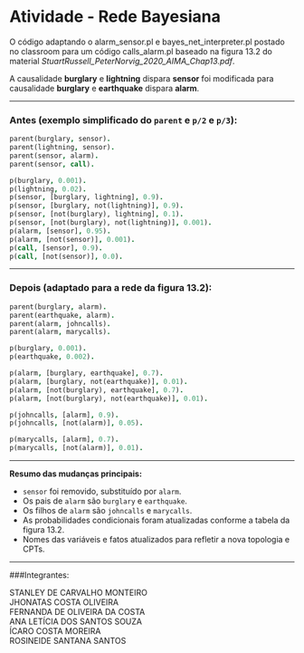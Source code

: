 # Atividade - Rede Bayesiana

O código adaptando o alarm_sensor.pl e bayes_net_interpreter.pl postado no classroom para um código calls_alarm.pl baseado na figura 13.2 do material *StuartRussell_PeterNorvig_2020_AIMA_Chap13.pdf*.

A causalidade **burglary** e **lightning** dispara **sensor** foi modificada para causalidade **burglary** e **earthquake** dispara **alarm**.

---

### Antes (exemplo simplificado do `parent` e `p/2` e `p/3`):

```prolog
parent(burglary, sensor).
parent(lightning, sensor).
parent(sensor, alarm).
parent(sensor, call).

p(burglary, 0.001).
p(lightning, 0.02).
p(sensor, [burglary, lightning], 0.9).
p(sensor, [burglary, not(lightning)], 0.9).
p(sensor, [not(burglary), lightning], 0.1).
p(sensor, [not(burglary), not(lightning)], 0.001).
p(alarm, [sensor], 0.95).
p(alarm, [not(sensor)], 0.001).
p(call, [sensor], 0.9).
p(call, [not(sensor)], 0.0).
```

---

### Depois (adaptado para a rede da figura 13.2):

```prolog
parent(burglary, alarm).
parent(earthquake, alarm).
parent(alarm, johncalls).
parent(alarm, marycalls).

p(burglary, 0.001).
p(earthquake, 0.002).

p(alarm, [burglary, earthquake], 0.7).
p(alarm, [burglary, not(earthquake)], 0.01).
p(alarm, [not(burglary), earthquake], 0.7).
p(alarm, [not(burglary), not(earthquake)], 0.01).

p(johncalls, [alarm], 0.9).
p(johncalls, [not(alarm)], 0.05).

p(marycalls, [alarm], 0.7).
p(marycalls, [not(alarm)], 0.01).
```

---

**Resumo das mudanças principais:**

- `sensor` foi removido, substituído por `alarm`.
- Os pais de `alarm` são `burglary` e `earthquake`.
- Os filhos de `alarm` são `johncalls` e `marycalls`.
- As probabilidades condicionais foram atualizadas conforme a tabela da figura 13.2.
- Nomes das variáveis e fatos atualizados para refletir a nova topologia e CPTs.

---
###Integrantes:

STANLEY DE CARVALHO MONTEIRO <br>
JHONATAS COSTA OLIVEIRA <br>
FERNANDA DE OLIVEIRA DA COSTA <br>
ANA LETÍCIA DOS SANTOS SOUZA <br>
ÍCARO COSTA MOREIRA <br>
ROSINEIDE SANTANA SANTOS <br>
